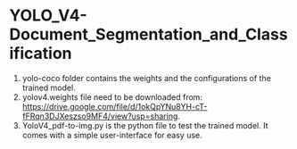# YOLO_V4-Document_Segmentation_and_Classification
1. yolo-coco folder contains the weights and the configurations of the trained model.
2. yolov4.weights file need to be downloaded from: https://drive.google.com/file/d/1okQpYNu8YH-cT-fFRqn3DJXeszso9MF4/view?usp=sharing.
3. YoloV4_pdf-to-img.py is the python file to test the trained model. It comes with a simple user-interface for easy use.
